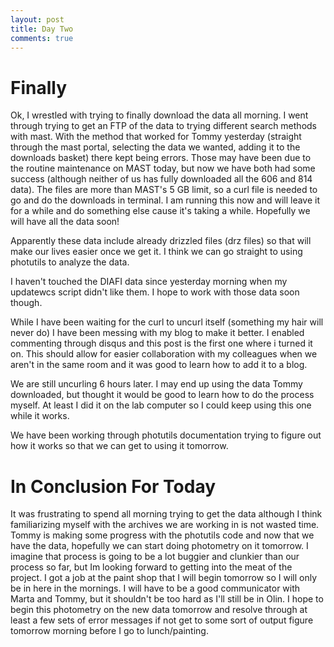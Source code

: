 ```yaml
---
layout: post
title: Day Two
comments: true
---
```

# Finally

Ok, I wrestled with trying to finally download the data all morning. I went through trying to get an FTP of the data to trying different search methods with mast. With the method that worked for Tommy yesterday (straight through the mast portal, selecting the data we wanted, adding it to the downloads basket) there kept being errors. Those may have been due to the routine maintenance on MAST today, but now we have both had some success (although neither of us has fully downloaded all the 606 and 814 data). The files are more than MAST's 5 GB limit, so a curl file is needed to go and do the downloads in terminal. I am running this now and will leave it for a while and do something else cause it's taking a while. Hopefully we will have all the data soon! 

Apparently these data include already drizzled files (drz files) so that will make our lives easier once we get it. I think we can go straight to using photutils to analyze the data. 

I haven't touched the DIAFI data since yesterday morning when my updatewcs script didn't like them. I hope to work with those data soon though. 

While I have been waiting for the curl to uncurl itself (something my hair will never do) I have been messing with my blog to make it better. I enabled commenting through disqus and this post is the first one where i turned it on. This should allow for easier collaboration with my colleagues when we aren't in the same room and it was good to learn how to add it to a blog. 

We are still uncurling 6 hours later. I may end up using the data Tommy downloaded, but thought it would be good to learn how to do the process myself. At least I did it on the lab computer so I could keep using this one while it works. 

We have been working through photutils documentation trying to figure out how it works so that we can get to using it tomorrow. 

# In Conclusion For Today

It was frustrating to spend all morning trying to get the data although I think familiarizing myself with the archives we are working in is not wasted time. Tommy is making some progress with the photutils code and now that we have the data, hopefully we can start doing photometry on it tomorrow. I imagine that process is going to be a lot buggier and clunkier than our process so far, but Im looking forward to getting into the meat of the project. I got a job at the paint shop that I will begin tomorrow so I will only be in here in the mornings. I will have to be a good communicator with Marta and Tommy, but it shouldn't be too hard as I'll still be in Olin. I hope to begin this photometry on the new data tomorrow and resolve through at least a few sets of error messages if not get to some sort of output figure tomorrow morning before I go to lunch/painting. 
